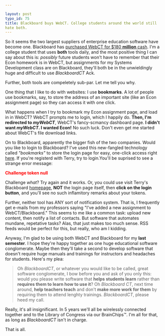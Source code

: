 ```yaml
---

layout: post
typo_id: 75
title: Blackboard buys WebCT. College students around the world still
hate both.
---
```

So it seems the two largest suppliers of enterprise education software
have become one. Blackboard has [purchased WebCT for \$180 **million**
cash](http://investor.blackboard.com/phoenix.zhtml?c=177018&p=irol-newsArticle&ID=767025&highlight).
I'm a college student that uses **both** tools daily, and the most
positive thing I can say about this is: *possibly* future students won't
have to remember that their Econ homework is in WebCT, but assignments
for my Systems Development class are on Blackboard, they'll both be in
the unwieldingly huge and difficult to use *BlackboardCT* Ack.

Further, both tools are compeletely sub-par. Let me tell you why.

One thing that I like to do with websites: I use **bookmarks**. A lot of
people use bookmarks, say, to store the address of an important site
(like an Econ assignment page) so they can access it with one click.

What happens when I try to bookmark my Econ assignment page, and load in
in WebCT? WebCT prompts me to login, which I happily do. **Then, I'm
redirected to *myWebCT***, WebCT's fancy-scmancy dashboard page. **I
didn't want *myWebCT*. I wanted Econ!** No such luck. Don't even get me
started about WebCT's file download links.

On to Blackboard, apparently the bigger fish of the two companies. Would
you like to login to Blackboard? I've used this new-fangled technology
called *"bookmarks"* to store the login page for easy, one-click access
right [here](http://terry.blackboard.com/webapps/login). If you're
registerd with Terry, try to login.You'll be suprised to see a strange
error message:

**<span style="color:red;">Challenge token null</span>**

Challenge *what*? Try again and it works. Or, you could use visit
Terry's Blackboard [homepage](http://terry.blackboard.com/), **NOT** the
login page itself, then **click on the login button**, and you'll see no
such inflamitory remarks about your tokens.

Further, neither tool has ANY sort of notification system. That is, I
frequently get e-mails from my professors saying "I've added a new
assignment to WebCT/Blackboard." This seems to me like a common task:
upload new content, then notify a list of contacts. But software that
automates mundane, repetative tasks? Alas, that just makes too much
sense. RSS feeds would be perfect for this, but really, who am I
kidding.

Anyway, I'm glad to be using both WebCT and Blackboard for my **last
semester**. I hope they're happy together as one huge educational
software conglomerate. Maybe then they'll take a second to develop
software that doesn't require huge manuals and trainings for instructors
and headaches for students. Here's my plea:

> Oh *BlackboardCT*, or whatever you would like to be called, great
> software conglomerate, I bow before you and ask of you only this:
> would you please write software that **helps students learn** rather
> than **requires them to learn how to use it**? Oh *Blackboard CT*,
> next time around, **help teachers teach** and don't **make more work
> for them** by requiring them to attend lenghty trainings.
> *BlackboardCT*, please heed my call.

Really, it's all insignificant. In 5 years we'll all be wirelessly
connected together and to the Library of Congress via our BrainChips™.
I'm all for that, as long as *BlackboardCT* isn't in charge.

That is all.
